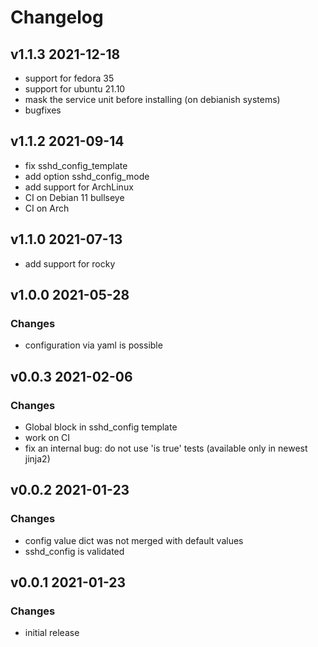 # Changelog

## v1.1.3 2021-12-18

- support for fedora 35
- support for ubuntu 21.10
- mask the service unit before installing (on debianish systems)
- bugfixes

## v1.1.2 2021-09-14

- fix sshd_config_template
- add option sshd_config_mode
- add support for ArchLinux
- CI on Debian 11 bullseye
- CI on Arch

## v1.1.0 2021-07-13

- add support for rocky

## v1.0.0 2021-05-28

### Changes

- configuration via yaml is possible

## v0.0.3 2021-02-06

### Changes

- Global block in sshd_config template
- work on CI
- fix an internal bug: do not use 'is true' tests (available only in newest jinja2)

## v0.0.2 2021-01-23

### Changes

- config value dict was not merged with default values
- sshd_config is validated

## v0.0.1 2021-01-23

### Changes

- initial release

